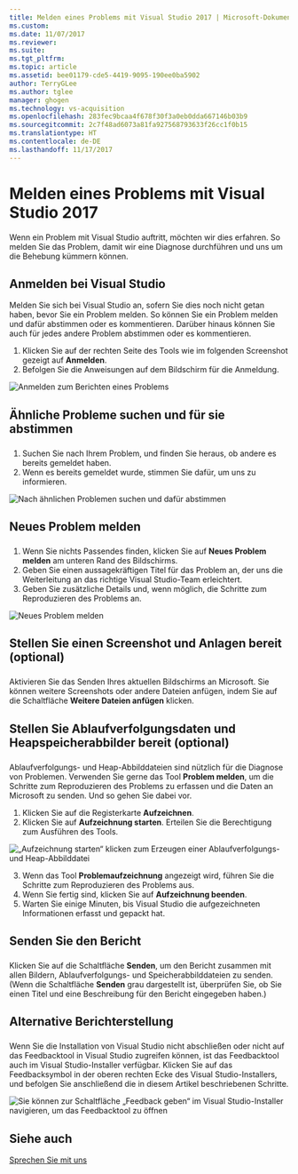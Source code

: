 ```yaml
---
title: Melden eines Problems mit Visual Studio 2017 | Microsoft-Dokumentation
ms.custom: 
ms.date: 11/07/2017
ms.reviewer: 
ms.suite: 
ms.tgt_pltfrm: 
ms.topic: article
ms.assetid: bee01179-cde5-4419-9095-190ee0ba5902
author: TerryGLee
ms.author: tglee
manager: ghogen
ms.technology: vs-acquisition
ms.openlocfilehash: 283fec9bcaa4f678f30f3a0eb0dda667146b03b9
ms.sourcegitcommit: 2c7f48ad6073a81fa927568793633f26cc1f0b15
ms.translationtype: HT
ms.contentlocale: de-DE
ms.lasthandoff: 11/17/2017
---
```

# <a name="how-to-report-a-problem-with-visual-studio-2017"></a>Melden eines Problems mit Visual Studio 2017
Wenn ein Problem mit Visual Studio auftritt, möchten wir dies erfahren. So melden Sie das Problem, damit wir eine Diagnose durchführen und uns um die Behebung kümmern können.  

## <a name="sign-in-to-visual-studio"></a>Anmelden bei Visual Studio
Melden Sie sich bei Visual Studio an, sofern Sie dies noch nicht getan haben, bevor Sie ein Problem melden. So können Sie ein Problem melden und dafür abstimmen oder es kommentieren. Darüber hinaus können Sie auch für jedes andere Problem abstimmen oder es kommentieren.

1.  Klicken Sie auf der rechten Seite des Tools wie im folgenden Screenshot gezeigt auf **Anmelden**.
2.  Befolgen Sie die Anweisungen auf dem Bildschirm für die Anmeldung.

 ![Anmelden zum Berichten eines Problems](../ide/media/sign-in-new-ux.png "Anmelden zum Berichten eines Problems")  

## <a name="search-and-vote-for-similar-problems"></a>Ähnliche Probleme suchen und für sie abstimmen  
###  <a name="search_and_vote"></a>  

1.  Suchen Sie nach Ihrem Problem, und finden Sie heraus, ob andere es bereits gemeldet haben.
2.  Wenn es bereits gemeldet wurde, stimmen Sie dafür, um uns zu informieren.  

  ![Nach ähnlichen Problemen suchen und dafür abstimmen](../ide/media/search-and-vote.png "Search and vote for similar problems")

## <a name="report-a-new-problem"></a>Neues Problem melden
###  <a name="report_new_problem"></a>
1.  Wenn Sie nichts Passendes finden, klicken Sie auf **Neues Problem melden** am unteren Rand des Bildschirms.
2.  Geben Sie einen aussagekräftigen Titel für das Problem an, der uns die Weiterleitung an das richtige Visual Studio-Team erleichtert.
3.  Geben Sie zusätzliche Details und, wenn möglich, die Schritte zum Reproduzieren des Problems an.

  ![Neues Problem melden](../ide/media/report-new-problem.png "Report a new Problem")

## <a name="provide-a-screenshot-and-attachments-optional"></a>Stellen Sie einen Screenshot und Anlagen bereit (optional)
###  <a name="provide_screenshots"></a>
 Aktivieren Sie das Senden Ihres aktuellen Bildschirms an Microsoft. Sie können weitere Screenshots oder andere Dateien anfügen, indem Sie auf die Schaltfläche **Weitere Dateien anfügen** klicken.  

## <a name="provide-a-trace-and-heap-dump-optional"></a>Stellen Sie Ablaufverfolgungsdaten und Heapspeicherabbilder bereit (optional)  
###  <a name="provide_a_trace_and_heap_dump"></a>  

Ablaufverfolgungs- und Heap-Abbilddateien sind nützlich für die Diagnose von Problemen. Verwenden Sie gerne das Tool **Problem melden**, um die Schritte zum Reproduzieren des Problems zu erfassen und die Daten an Microsoft zu senden.  Und so gehen Sie dabei vor.

1.  Klicken Sie auf die Registerkarte **Aufzeichnen**.
2.  Klicken Sie auf **Aufzeichnung starten**. Erteilen Sie die Berechtigung zum Ausführen des Tools.

  ![„Aufzeichnung starten“ klicken zum Erzeugen einer Ablaufverfolgungs- und Heap-Abbilddatei](../ide/media/record-dialog-box.png "Erzeugen einer Ablaufverfolgungs- und Heap-Abbilddatei")

3.  Wenn das Tool **Problemaufzeichnung** angezeigt wird, führen Sie die Schritte zum Reproduzieren des Problems aus.
4.  Wenn Sie fertig sind, klicken Sie auf **Aufzeichnung beenden**.
5.  Warten Sie einige Minuten, bis Visual Studio die aufgezeichneten Informationen erfasst und gepackt hat.

## <a name="submit-the-report"></a>Senden Sie den Bericht  
###  <a name="submit_the_report"></a>  
 Klicken Sie auf die Schaltfläche **Senden**, um den Bericht zusammen mit allen Bildern, Ablaufverfolgungs- und Speicherabbilddateien zu senden. (Wenn die Schaltfläche **Senden** grau dargestellt ist, überprüfen Sie, ob Sie einen Titel und eine Beschreibung für den Bericht eingegeben haben.)  

## <a name="alternate-reporting"></a>Alternative Berichterstellung
###  <a name="alternate_reporting"></a>  
 Wenn Sie die Installation von Visual Studio nicht abschließen oder nicht auf das Feedbacktool in Visual Studio zugreifen können, ist das Feedbacktool auch im Visual Studio-Installer verfügbar. Klicken Sie auf das Feedbacksymbol in der oberen rechten Ecke des Visual Studio-Installers, und befolgen Sie anschließend die in diesem Artikel beschriebenen Schritte.

 ![Sie können zur Schaltfläche „Feedback geben“ im Visual Studio-Installer navigieren, um das Feedbacktool zu öffnen](../install/media/report-a-problem.png)

## <a name="see-also"></a>Siehe auch  
 [Sprechen Sie mit uns](../ide/talk-to-us.md)
